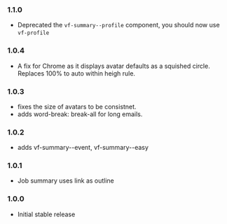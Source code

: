 ### 1.1.0

- Deprecated the `vf-summary--profile` component, you should now use `vf-profile`

### 1.0.4

- A fix for Chrome as it displays avatar defaults as a squished circle. Replaces 100% to auto within heigh rule.

### 1.0.3

- fixes the size of avatars to be consistnet.
- adds word-break: break-all for long emails.

### 1.0.2

- adds vf-summary--event, vf-summary--easy

### 1.0.1

- Job summary uses link as outline

### 1.0.0

- Initial stable release
